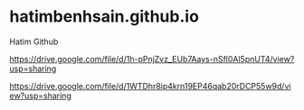 # hatimbenhsain.github.io
Hatim Github

https://drive.google.com/file/d/1h-pPnjZvz_EUb7Aays-nSfl0Al5pnUT4/view?usp=sharing

https://drive.google.com/file/d/1WTDhr8ip4krn19EP46qab20rDCP55w9d/view?usp=sharing
